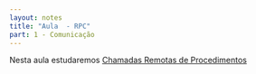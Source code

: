 ```yaml
---
layout: notes
title: "Aula  - RPC"
part: 1 - Comunicação
---
```


Nesta aula estudaremos [Chamadas Remotas de Procedimentos](https://lasarojc.github.io/ds_notes/basics/rpc.html)
